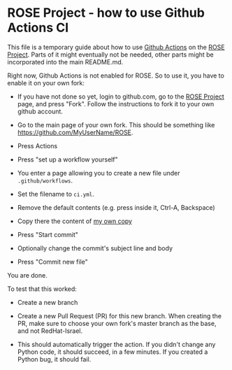 # ROSE Project - how to use Github Actions CI

This file is a temporary guide about how to use [Github Actions](https://docs.github.com/en/actions) on the [ROSE Project](https://github.com/RedHat-Israel/ROSE). Parts of it might eventually not be needed, other parts might be incorporated into the main README.md.

Right now, Github Actions is not enabled for ROSE. So to use it, you have to enable it on your own fork:

- If you have not done so yet, login to github.com, go to the  [ROSE Project](https://github.com/RedHat-Israel/ROSE) page, and press "Fork". Follow the instructions to fork it to your own github account.

- Go to the main page of your own fork. This should be something like https://github.com/MyUserName/ROSE.

- Press Actions

- Press "set up a workflow yourself"

- You enter a page allowing you to create a new file under `.github/workflows`.

- Set the filename to `ci.yml`.

- Remove the default contents (e.g. press inside it, Ctrl-A, Backspace)

- Copy there the content of [my own copy](https://raw.githubusercontent.com/didib/ROSE/master/.github/workflows/ci.yml)

- Press "Start commit"

- Optionally change the commit's subject line and body

- Press "Commit new file"

You are done.

To test that this worked:

- Create a new branch

- Create a new Pull Request (PR) for this new branch. When creating the PR, make sure to choose your own fork's master branch as the base, and not RedHat-Israel.

- This should automatically trigger the action. If you didn't change any Python code, it should succeed, in a few minutes. If you created a Python bug, it should fail.
